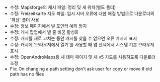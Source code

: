 - 수정: Mapsforge의 캐시 파일: 정리 및 새 위치(별도 폴더)
- 수정: Freizeitkarte 지도 파일: 임시 서버 오류에 대한 해결 방법으로 다운로더의 '최신' 폴더 사용
- 수정: 정보 페이지에서 널 포인터 예외 방지
- 수정: 캐시 팝업에서 별 줄 바꿈 활성화
- 수정: 캐시를 새로 고치는 동안 캐시를 찾을 수 없으면 오류 메시지 표시
- 수정: 캐시에 '브라우저에서 열기'를 사용할 때 앱 선택에서 시스템 기본 브라우저 표시
- 수정: OpenAndroMaps용 새 테마 페이지 및 새 v5 지도를 사용하도록 다운로더 조정
- Fix: On changing a path setting don't ask user for copy or move if old path has no files
